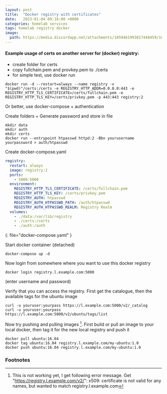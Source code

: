 ```yaml
---
layout: post
title:  "Docker registry with certificates"
date:   2023-01-04 09:16:00 +0000
categories: homelab services
tags: homelab registry docker
image:
  path: https://media.discordapp.net/attachments/1059461993817448459/1060600794082189384/Fredrik999_a_blue_whale_with_shipping_containers_on_its_back_bl_afb6cf5d-7f47-4543-91b7-2c9254a8d0e9.png
---
```

#### Example usage of certs on another server for (docker) registry:
* create folder for certs
* copy fullchain.pem and provkey.pem to ./certs
* for simple test, use docker run
```console
docker run -d --restart=always --name registry -v "$(pwd)"/certs:/certs -e REGISTRY_HTTP_ADDR=0.0.0.0:443 -e REGISTRY_HTTP_TLS_CERTIFICATE=/certs/fullchain.pem -e REGISTRY_HTTP_TLS_KEY=/certs/privkey.pem -p 443:443 registry:2
```
Or better, use docker-compose + authentication

Create folders + Generate password and store in file
```console
mkdir data
mkdir auth
mkdir certs
docker run --entrypoint htpasswd httpd:2 -Bbn yourusername yourpassword > auth/htpasswd
```

Create docker-compose.yaml
```yaml
registry:
  restart: always
  image: registry:2
  ports:
    - 5000:5000
  environment:
    REGISTRY_HTTP_TLS_CERTIFICATE: /certs/fullchain.pem
    REGISTRY_HTTP_TLS_KEY: /certs/privkey.pem
    REGISTRY_AUTH: htpasswd
    REGISTRY_AUTH_HTPASSWD_PATH: /auth/htpasswd
    REGISTRY_AUTH_HTPASSWD_REALM: Registry Realm
  volumes:
    - ./data:/var/lib/registry
    - ./certs:/certs
    - ./auth:/auth
```
{: file="docker-compose.yaml" }

Start docker container (detached)
```console
docker-compose up -d
```
Now login from somewhere where you want to use this docker registry
```console
docker login registry.l.example.com:5000
```
(enter username and password)

Verify that you can access the registry. First get the catalogue, then the available tags for the ubuntu image
```console
curl -u youruser:yourpass https://l.example.com:5000/v2/_catalog
curl -u youruser:yourpass https://l.example.com:5000/v2/ubuntu/tags/list
```

Now try pushing and pulling images [^1]. First build or pull an image to your local docker, then tag it for the new local registry and push it
```console
docker pull ubuntu:16.04
docker tag ubuntu:16.04 registry.l.example.com/my-ubuntu:1.0
docker push ubuntu:16.04 registry.l.example.com/my-ubuntu:1.0
```
### Footnotes
[^1]: This is not working yet, I get following error message. Get "https://registry.l.example.com/v2/": x509: certificate is not valid for any names, but wanted to match registry.l.example.com